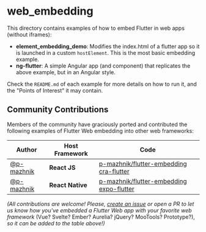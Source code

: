 # web_embedding

This directory contains examples of how to embed Flutter in web apps (without iframes):

* **element_embedding_demo**: Modifies the index.html of a flutter app so it is
  launched in a custom `hostElement`. This is the most basic embedding example.
* **ng-flutter**: A simple Angular app (and component) that replicates the above
  example, but in an Angular style.

Check the `README.md` of each example for more details on how to run it, and the
"Points of Interest" it may contain.

## Community Contributions

Members of the community have graciously ported and contributed the following examples
of Flutter Web embedding into other web frameworks:

| Author | Host Framework | Code |
|--------|----------------|------|
| [@p-mazhnik](https://github.com/p-mazhnik) | **React JS** | [p-mazhnik/flutter-embedding cra-flutter](https://github.com/p-mazhnik/flutter-embedding/tree/main/cra-flutter) |
| [@p-mazhnik](https://github.com/p-mazhnik) | **React Native** | [p-mazhnik/flutter-embedding expo-flutter](https://github.com/p-mazhnik/flutter-embedding/tree/main/expo-flutter) |


_(All contributions are welcome! Please, [create an issue](https://github.com/flutter/samples/issues/new)
or open a PR to let us know how you've embedded a Flutter Web app with your favorite web framework_
(Vue? Svelte? Ember? Aurelia? jQuery? MooTools? Prototype?), _so it can be added to the table above!)_
